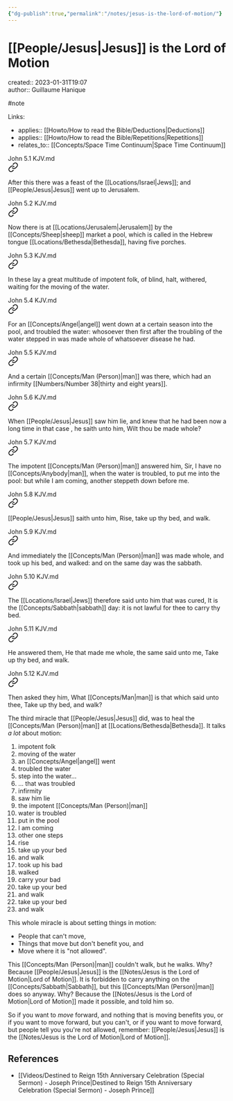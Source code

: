 ```yaml
---
{"dg-publish":true,"permalink":"/notes/jesus-is-the-lord-of-motion/"}
---
```



# [[People/Jesus\|Jesus]] is the Lord of Motion

created:: 2023-01-31T19:07  
author:: Guillaume Hanique

#note

Links:

- applies:: [[Howto/How to read the Bible/Deductions\|Deductions]]
- applies:: [[Howto/How to read the Bible/Repetitions\|Repetitions]]
- relates_to:: [[Concepts/Space Time Continuum\|Space Time Continuum]]


<div class="transclusion internal-embed is-loaded"><div class="embed-title markdown-embed-title">John 5.1 KJV.md</div><a class="markdown-embed-link" href="/scripture/kjv/john-kjv/john-5-kjv/john-5-1-kjv/" aria-label="Open link"><svg xmlns="http://www.w3.org/2000/svg" width="24" height="24" viewBox="0 0 24 24" fill="none" stroke="currentColor" stroke-width="2" stroke-linecap="round" stroke-linejoin="round" class="svg-icon lucide-link"><path d="M10 13a5 5 0 0 0 7.54.54l3-3a5 5 0 0 0-7.07-7.07l-1.72 1.71"></path><path d="M14 11a5 5 0 0 0-7.54-.54l-3 3a5 5 0 0 0 7.07 7.07l1.71-1.71"></path></svg></a><div class="markdown-embed">



After this there was a feast of the [[Locations/Israel\|Jews]]; and [[People/Jesus\|Jesus]] went up to Jerusalem.


</div></div>


<div class="transclusion internal-embed is-loaded"><div class="embed-title markdown-embed-title">John 5.2 KJV.md</div><a class="markdown-embed-link" href="/scripture/kjv/john-kjv/john-5-kjv/john-5-2-kjv/" aria-label="Open link"><svg xmlns="http://www.w3.org/2000/svg" width="24" height="24" viewBox="0 0 24 24" fill="none" stroke="currentColor" stroke-width="2" stroke-linecap="round" stroke-linejoin="round" class="svg-icon lucide-link"><path d="M10 13a5 5 0 0 0 7.54.54l3-3a5 5 0 0 0-7.07-7.07l-1.72 1.71"></path><path d="M14 11a5 5 0 0 0-7.54-.54l-3 3a5 5 0 0 0 7.07 7.07l1.71-1.71"></path></svg></a><div class="markdown-embed">



Now there is at [[Locations/Jerusalem\|Jerusalem]] by the [[Concepts/Sheep\|sheep]] market a pool, which is called in the Hebrew tongue [[Locations/Bethesda\|Bethesda]], having five porches.


</div></div>


<div class="transclusion internal-embed is-loaded"><div class="embed-title markdown-embed-title">John 5.3 KJV.md</div><a class="markdown-embed-link" href="/scripture/kjv/john-kjv/john-5-kjv/john-5-3-kjv/" aria-label="Open link"><svg xmlns="http://www.w3.org/2000/svg" width="24" height="24" viewBox="0 0 24 24" fill="none" stroke="currentColor" stroke-width="2" stroke-linecap="round" stroke-linejoin="round" class="svg-icon lucide-link"><path d="M10 13a5 5 0 0 0 7.54.54l3-3a5 5 0 0 0-7.07-7.07l-1.72 1.71"></path><path d="M14 11a5 5 0 0 0-7.54-.54l-3 3a5 5 0 0 0 7.07 7.07l1.71-1.71"></path></svg></a><div class="markdown-embed">



In these lay a great multitude of impotent folk, of blind, halt, withered, waiting for the moving of the water.


</div></div>


<div class="transclusion internal-embed is-loaded"><div class="embed-title markdown-embed-title">John 5.4 KJV.md</div><a class="markdown-embed-link" href="/scripture/kjv/john-kjv/john-5-kjv/john-5-4-kjv/" aria-label="Open link"><svg xmlns="http://www.w3.org/2000/svg" width="24" height="24" viewBox="0 0 24 24" fill="none" stroke="currentColor" stroke-width="2" stroke-linecap="round" stroke-linejoin="round" class="svg-icon lucide-link"><path d="M10 13a5 5 0 0 0 7.54.54l3-3a5 5 0 0 0-7.07-7.07l-1.72 1.71"></path><path d="M14 11a5 5 0 0 0-7.54-.54l-3 3a5 5 0 0 0 7.07 7.07l1.71-1.71"></path></svg></a><div class="markdown-embed">



For an [[Concepts/Angel\|angel]] went down at a certain season into the pool, and troubled the water: whosoever then first after the troubling of the water stepped in was made whole of whatsoever disease he had.


</div></div>


<div class="transclusion internal-embed is-loaded"><div class="embed-title markdown-embed-title">John 5.5 KJV.md</div><a class="markdown-embed-link" href="/scripture/kjv/john-kjv/john-5-kjv/john-5-5-kjv/" aria-label="Open link"><svg xmlns="http://www.w3.org/2000/svg" width="24" height="24" viewBox="0 0 24 24" fill="none" stroke="currentColor" stroke-width="2" stroke-linecap="round" stroke-linejoin="round" class="svg-icon lucide-link"><path d="M10 13a5 5 0 0 0 7.54.54l3-3a5 5 0 0 0-7.07-7.07l-1.72 1.71"></path><path d="M14 11a5 5 0 0 0-7.54-.54l-3 3a5 5 0 0 0 7.07 7.07l1.71-1.71"></path></svg></a><div class="markdown-embed">



And a certain [[Concepts/Man (Person)\|man]] was there, which had an infirmity [[Numbers/Number 38\|thirty and eight years]].


</div></div>


<div class="transclusion internal-embed is-loaded"><div class="embed-title markdown-embed-title">John 5.6 KJV.md</div><a class="markdown-embed-link" href="/scripture/kjv/john-kjv/john-5-kjv/john-5-6-kjv/" aria-label="Open link"><svg xmlns="http://www.w3.org/2000/svg" width="24" height="24" viewBox="0 0 24 24" fill="none" stroke="currentColor" stroke-width="2" stroke-linecap="round" stroke-linejoin="round" class="svg-icon lucide-link"><path d="M10 13a5 5 0 0 0 7.54.54l3-3a5 5 0 0 0-7.07-7.07l-1.72 1.71"></path><path d="M14 11a5 5 0 0 0-7.54-.54l-3 3a5 5 0 0 0 7.07 7.07l1.71-1.71"></path></svg></a><div class="markdown-embed">



When [[People/Jesus\|Jesus]] saw him lie, and knew that he had been now a long time in that case , he saith unto him, Wilt thou be made whole?


</div></div>


<div class="transclusion internal-embed is-loaded"><div class="embed-title markdown-embed-title">John 5.7 KJV.md</div><a class="markdown-embed-link" href="/scripture/kjv/john-kjv/john-5-kjv/john-5-7-kjv/" aria-label="Open link"><svg xmlns="http://www.w3.org/2000/svg" width="24" height="24" viewBox="0 0 24 24" fill="none" stroke="currentColor" stroke-width="2" stroke-linecap="round" stroke-linejoin="round" class="svg-icon lucide-link"><path d="M10 13a5 5 0 0 0 7.54.54l3-3a5 5 0 0 0-7.07-7.07l-1.72 1.71"></path><path d="M14 11a5 5 0 0 0-7.54-.54l-3 3a5 5 0 0 0 7.07 7.07l1.71-1.71"></path></svg></a><div class="markdown-embed">



The impotent [[Concepts/Man (Person)\|man]] answered him, Sir, I have no [[Concepts/Anybody\|man]], when the water is troubled, to put me into the pool: but while I am coming, another steppeth down before me.


</div></div>


<div class="transclusion internal-embed is-loaded"><div class="embed-title markdown-embed-title">John 5.8 KJV.md</div><a class="markdown-embed-link" href="/scripture/kjv/john-kjv/john-5-kjv/john-5-8-kjv/" aria-label="Open link"><svg xmlns="http://www.w3.org/2000/svg" width="24" height="24" viewBox="0 0 24 24" fill="none" stroke="currentColor" stroke-width="2" stroke-linecap="round" stroke-linejoin="round" class="svg-icon lucide-link"><path d="M10 13a5 5 0 0 0 7.54.54l3-3a5 5 0 0 0-7.07-7.07l-1.72 1.71"></path><path d="M14 11a5 5 0 0 0-7.54-.54l-3 3a5 5 0 0 0 7.07 7.07l1.71-1.71"></path></svg></a><div class="markdown-embed">



[[People/Jesus\|Jesus]] saith unto him, Rise, take up thy bed, and walk.


</div></div>


<div class="transclusion internal-embed is-loaded"><div class="embed-title markdown-embed-title">John 5.9 KJV.md</div><a class="markdown-embed-link" href="/scripture/kjv/john-kjv/john-5-kjv/john-5-9-kjv/" aria-label="Open link"><svg xmlns="http://www.w3.org/2000/svg" width="24" height="24" viewBox="0 0 24 24" fill="none" stroke="currentColor" stroke-width="2" stroke-linecap="round" stroke-linejoin="round" class="svg-icon lucide-link"><path d="M10 13a5 5 0 0 0 7.54.54l3-3a5 5 0 0 0-7.07-7.07l-1.72 1.71"></path><path d="M14 11a5 5 0 0 0-7.54-.54l-3 3a5 5 0 0 0 7.07 7.07l1.71-1.71"></path></svg></a><div class="markdown-embed">



And immediately the [[Concepts/Man (Person)\|man]] was made whole, and took up his bed, and walked: and on the same day was the sabbath.


</div></div>



<div class="transclusion internal-embed is-loaded"><div class="embed-title markdown-embed-title">John 5.10 KJV.md</div><a class="markdown-embed-link" href="/scripture/kjv/john-kjv/john-5-kjv/john-5-10-kjv/" aria-label="Open link"><svg xmlns="http://www.w3.org/2000/svg" width="24" height="24" viewBox="0 0 24 24" fill="none" stroke="currentColor" stroke-width="2" stroke-linecap="round" stroke-linejoin="round" class="svg-icon lucide-link"><path d="M10 13a5 5 0 0 0 7.54.54l3-3a5 5 0 0 0-7.07-7.07l-1.72 1.71"></path><path d="M14 11a5 5 0 0 0-7.54-.54l-3 3a5 5 0 0 0 7.07 7.07l1.71-1.71"></path></svg></a><div class="markdown-embed">



The [[Locations/Israel\|Jews]] therefore said unto him that was cured, It is the [[Concepts/Sabbath\|sabbath]] day: it is not lawful for thee to carry thy bed.


</div></div>


<div class="transclusion internal-embed is-loaded"><div class="embed-title markdown-embed-title">John 5.11 KJV.md</div><a class="markdown-embed-link" href="/scripture/kjv/john-kjv/john-5-kjv/john-5-11-kjv/" aria-label="Open link"><svg xmlns="http://www.w3.org/2000/svg" width="24" height="24" viewBox="0 0 24 24" fill="none" stroke="currentColor" stroke-width="2" stroke-linecap="round" stroke-linejoin="round" class="svg-icon lucide-link"><path d="M10 13a5 5 0 0 0 7.54.54l3-3a5 5 0 0 0-7.07-7.07l-1.72 1.71"></path><path d="M14 11a5 5 0 0 0-7.54-.54l-3 3a5 5 0 0 0 7.07 7.07l1.71-1.71"></path></svg></a><div class="markdown-embed">



He answered them, He that made me whole, the same said unto me, Take up thy bed, and walk.


</div></div>


<div class="transclusion internal-embed is-loaded"><div class="embed-title markdown-embed-title">John 5.12 KJV.md</div><a class="markdown-embed-link" href="/scripture/kjv/john-kjv/john-5-kjv/john-5-12-kjv/" aria-label="Open link"><svg xmlns="http://www.w3.org/2000/svg" width="24" height="24" viewBox="0 0 24 24" fill="none" stroke="currentColor" stroke-width="2" stroke-linecap="round" stroke-linejoin="round" class="svg-icon lucide-link"><path d="M10 13a5 5 0 0 0 7.54.54l3-3a5 5 0 0 0-7.07-7.07l-1.72 1.71"></path><path d="M14 11a5 5 0 0 0-7.54-.54l-3 3a5 5 0 0 0 7.07 7.07l1.71-1.71"></path></svg></a><div class="markdown-embed">



Then asked they him, What [[Concepts/Man\|man]] is that which said unto thee, Take up thy bed, and walk?


</div></div>


The third miracle that [[People/Jesus\|Jesus]] did, was to heal the [[Concepts/Man (Person)\|man]] at [[Locations/Bethesda\|Bethesda]]. It talks *a lot* about motion:

1. impotent folk
2. moving of the water
3. an [[Concepts/Angel\|angel]] went
4. troubled the water
5. step into the water...
6. ... that was troubled
7. infirmity
8. saw him lie
9. the impotent [[Concepts/Man (Person)\|man]]
10. water is troubled
11. put in the pool
12. I am coming
13. other one steps
14. rise
15. take up your bed
16. and walk
17. took up his bad
18. walked
19. carry your bad
20. take up your bed
21. and walk
22. take up your bed
23. and walk

This whole miracle is about setting things in motion:

- People that can't move,
- Things that move but don't benefit you, and
- Move where it is "not allowed".

This [[Concepts/Man (Person)\|man]] couldn't walk, but he walks. Why? Because [[People/Jesus\|Jesus]] is the [[Notes/Jesus is the Lord of Motion\|Lord of Motion]]. It is forbidden to carry anything on the [[Concepts/Sabbath\|Sabbath]], but this [[Concepts/Man (Person)\|man]] does so anyway. Why? Because the [[Notes/Jesus is the Lord of Motion\|Lord of Motion]] made it possible, and told him so.

So if you want to *move* forward, and nothing that is moving benefits you, or if you want to move forward, but you can't, or if you want to move forward, but people tell you you're not allowed, remember: [[People/Jesus\|Jesus]] is the [[Notes/Jesus is the Lord of Motion\|Lord of Motion]].

## References

- [[Videos/Destined to Reign 15th Anniversary Celebration (Special Sermon) - Joseph Prince\|Destined to Reign 15th Anniversary Celebration (Special Sermon) - Joseph Prince]]
